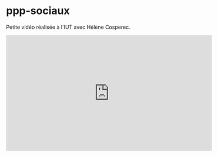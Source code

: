 # ppp-sociaux
Petite vidéo réalisée à l'IUT avec Hélène Cosperec.
<iframe width="560" height="315" src="https://www.youtube.com/embed/6dMoRbrR9jM" frameborder="0" allow="accelerometer; autoplay; clipboard-write; encrypted-media; gyroscope; picture-in-picture" allowfullscreen></iframe>
